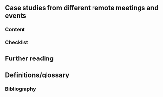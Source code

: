 ## Case studies from different remote meetings and events

<!---Add a few sentences capturing the concepts explained below--->

### Content
<!---Add sub-heading--->

### Checklist
<!---Add checklist that captures the content--->

## Further reading
<!---Any further recommendation to dive deep into the topics--->

## Definitions/glossary
<!---Clarify any jargon from the content below--->

### Bibliography
<!---Add list of references below--->
